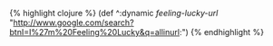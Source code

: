 {% highlight clojure %}
(def ^:dynamic *feeling-lucky-url* "http://www.google.com/search?btnI=I%27m%20Feeling%20Lucky&q=allinurl:")
{% endhighlight %}

